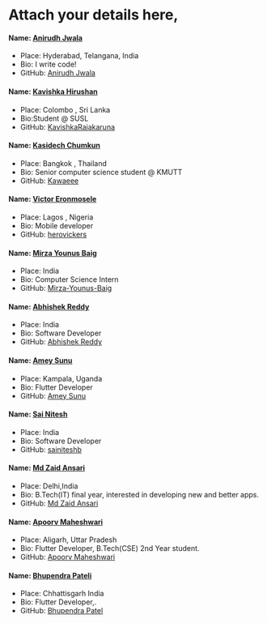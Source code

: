 # Attach your details here,

#### Name: [Anirudh Jwala](https://github.com/anirudh-jwala)

- Place: Hyderabad, Telangana, India
- Bio: I write code!
- GitHub: [Anirudh Jwala](https://github.com/anirudh-jwala)

#### Name: [Kavishka Hirushan](https://github.com/KavishkaRajakaruna)

- Place: Colombo , Sri Lanka
- Bio:Student @ SUSL
- GitHub: [KavishkaRajakaruna](https://github.com/KavishkaRajakaruna)

#### Name: [Kasidech Chumkun](https://github.com/Kawaeee)

- Place: Bangkok , Thailand
- Bio: Senior computer science student @ KMUTT
- GitHub: [Kawaeee](https://github.com/Kawaeee)

#### Name: [Victor Eronmosele](https://github.com/herovickers)

- Place: Lagos , Nigeria
- Bio: Mobile developer
- GitHub: [herovickers](https://github.com/herovickers)

#### Name: [Mirza Younus Baig](https://github.com/Mirza-Younus-Baig)

- Place: India
- Bio: Computer Science Intern
- GitHub: [Mirza-Younus-Baig](https://github.com/Mirza-Younus-Baig)

#### Name: [Abhishek Reddy](https://github.com/abhishek-07)

- Place: India
- Bio: Software Developer
- GitHub: [Abhishek Reddy](https://github.com/abhishek-07)

#### Name: [Amey Sunu](https://github.com/ameysunu)

- Place: Kampala, Uganda
- Bio: Flutter Developer
- GitHub: [Amey Sunu](https://github.com/ameysunu)

#### Name: [Sai Nitesh](https://github.com/sainiteshb)
- Place: India
- Bio: Software Developer
- GitHub: [sainiteshb](https://github.com/sainiteshb)

#### Name: [Md Zaid Ansari](https://github.com/razorcalhn)
- Place: Delhi,India
- Bio: B.Tech(IT) final year, interested in developing new and better apps.
- GitHub: [Md Zaid Ansari](https://github.com/razorcalhn)

#### Name: [Apoorv Maheshwari](https://github.com/Apoorv-cloud)
- Place: Aligarh, Uttar Pradesh
- Bio: Flutter Developer, B.Tech(CSE) 2nd Year student.
- GitHub: [Apoorv Maheshwari](https://github.com/Apoorv-cloud) 

#### Name: [Bhupendra Pateli](https://github.com/Bhupendrapt5)
- Place: Chhattisgarh India
- Bio: Flutter Developer,.
- GitHub: [Bhupendra Patel](https://github.com/Bhupendrapt5) 
